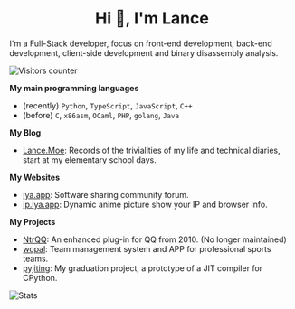 <h1 align="center">Hi 👋, I'm Lance</h1>

I'm a Full-Stack developer, focus on front-end development, back-end development, client-side development and binary disassembly analysis.

![Visitors counter](https://count.getloli.com/get/@LanceMoe?theme=rule34)    

**My main programming languages**

- (recently) `Python`, `TypeScript`, `JavaScript`, `C++`
- (before) `C`, `x86asm`, `OCaml`, `PHP`, `golang`, `Java`


**My Blog**

- [Lance.Moe](https://lance.moe/): Records of the trivialities of my life and technical diaries, start at my elementary school days.


**My Websites**

- [iya.app](https://iya.app/): Software sharing community forum.
- [ip.iya.app](https://ip.iya.app/): Dynamic anime picture show your IP and browser info.


**My Projects**

- [NtrQQ](https://github.com/NtrQQ/): An enhanced plug-in for QQ from 2010. (No longer maintained)
- [wopal](https://wopal.dev/): Team management system and APP for professional sports teams.
- [pyjiting](https://github.com/LanceMoe/pyjiting): My graduation project, a prototype of a JIT compiler for CPython.


![Stats](https://github-profile-trophy.vercel.app/?username=lancemoe)

